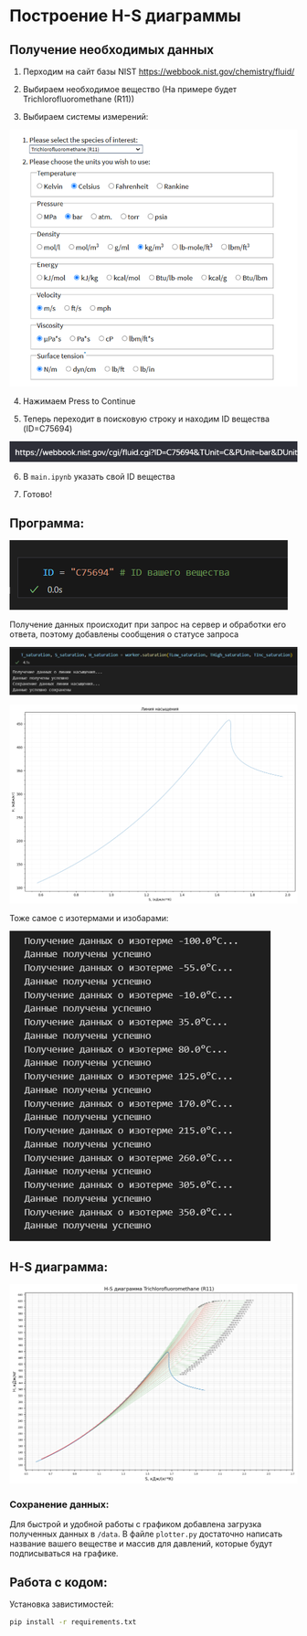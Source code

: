 # Построение H-S диаграммы

## Получение необходимых данных

1. Перходим на сайт базы NIST https://webbook.nist.gov/chemistry/fluid/

2. Выбираем необходимое вещество (На примере будет Trichlorofluoromethane (R11)) 

3. Выбираем системы измерений:

![alt text](/docs/USE_SI.png)


4. Нажимаем Press to Continue

5. Теперь переходит в поисковую строку и находим ID вещества (ID=C75694)

![alt text](/docs//ID.png)

6. В `main.ipynb` указать свой ID вещества

7. Готово!

## Программа:

![alt text](/docs/ID_code.png)

Получение данных происходит при запрос на сервер и обработки его ответа, поэтому добавлены сообщения о статусе запроса

![alt text](/docs/saturation_code.png)

![alt text](/docs/saturation_line.png)

Тоже самое с изотермами и изобарами:

![alt text](/docs/isothermal.png)

## H-S диаграмма:

![alt text](/docs/H-S.png)

### Сохранение данных:

Для быстрой и удобной работы с графиком добавлена загрузка полученных данных в `/data`. В файле `plotter.py` достаточно написать название вашего веществе и массив для давлений, которые будут подписываться на графике.

## Работа с кодом:

Установка завистимостей:

```bash
pip install -r requirements.txt
```